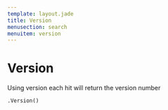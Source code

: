 ```yaml
---
template: layout.jade
title: Version
menusection: search
menuitem: version
---
```



# Version

Using version each hit will return the version number

	.Version()

	

